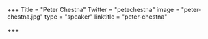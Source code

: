 +++
Title = "Peter Chestna"
Twitter = "petechestna"
image = "peter-chestna.jpg"
type = "speaker"
linktitle = "peter-chestna"

+++


